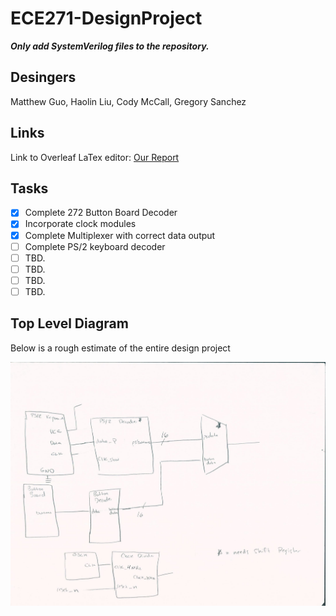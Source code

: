# ECE271-DesignProject

**_Only add SystemVerilog files to the repository._**

## Desingers

Matthew Guo, Haolin Liu, Cody McCall, Gregory Sanchez

## Links

Link to Overleaf LaTex editor: [Our Report](https://www.overleaf.com/16768603scmjzkppfqsf)

## Tasks

- [x] Complete 272 Button Board Decoder
- [x] Incorporate clock modules
- [x] Complete Multiplexer with correct data output
- [ ] Complete PS/2 keyboard decoder
- [ ] TBD.
- [ ] TBD.
- [ ] TBD.
- [ ] TBD.

## Top Level Diagram 

Below is a rough estimate of the entire design project

![alt text](https://github.com/gs291/ECE271-DesignProject/blob/master/topLevelDiagram.png)
